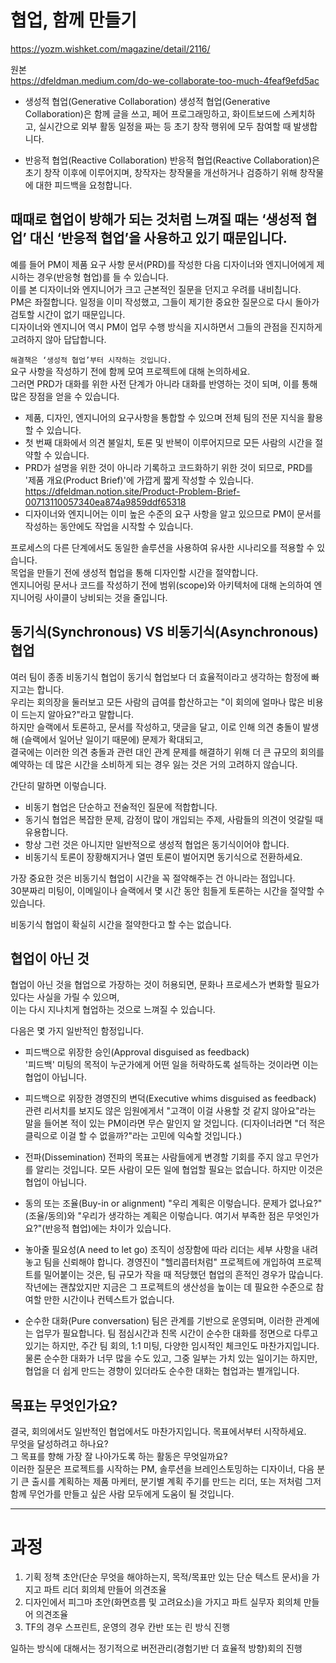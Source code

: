 # 협업, 함께 만들기

https://yozm.wishket.com/magazine/detail/2116/

원본  
https://dfeldman.medium.com/do-we-collaborate-too-much-4feaf9efd5ac

- 생성적 협업(Generative Collaboration)
  생성적 협업(Generative Collaboration)은 함께 글을 쓰고, 페어 프로그래밍하고, 화이트보드에 스케치하고, 실시간으로 외부 활동 일정을 짜는 등 초기 창작 행위에 모두 참여할 때 발생합니다.

- 반응적 협업(Reactive Collaboration)
  반응적 협업(Reactive Collaboration)은 초기 창작 이후에 이루어지며, 창작자는 창작물을 개선하거나 검증하기 위해 창작물에 대한 피드백을 요청합니다.

## 때때로 협업이 방해가 되는 것처럼 느껴질 때는 ‘생성적 협업’ 대신 ‘반응적 협업’을 사용하고 있기 때문입니다.

예를 들어 PM이 제품 요구 사항 문서(PRD)를 작성한 다음 디자이너와 엔지니어에게 제시하는 경우(반응형 협업)를 들 수 있습니다.  
이를 본 디자이너와 엔지니어가 크고 근본적인 질문을 던지고 우려를 내비칩니다.  
PM은 좌절합니다. 일정을 이미 작성했고, 그들이 제기한 중요한 질문으로 다시 돌아가 검토할 시간이 없기 때문입니다.  
디자이너와 엔지니어 역시 PM이 업무 수행 방식을 지시하면서 그들의 관점을 진지하게 고려하지 않아 답답합니다.

`해결책은 ‘생성적 협업’부터 시작하는 것입니다.`  
요구 사항을 작성하기 전에 함께 모여 프로젝트에 대해 논의하세요.  
그러면 PRD가 대화를 위한 사전 단계가 아니라 대화를 반영하는 것이 되며, 이를 통해 많은 장점을 얻을 수 있습니다.

- 제품, 디자인, 엔지니어의 요구사항을 통합할 수 있으며 전체 팀의 전문 지식을 활용할 수 있습니다.
- 첫 번째 대화에서 의견 불일치, 토론 및 반복이 이루어지므로 모든 사람의 시간을 절약할 수 있습니다.
- PRD가 설명을 위한 것이 아니라 기록하고 코드화하기 위한 것이 되므로, PRD를 '제품 개요(Product Brief)'에 가깝게 짧게 작성할 수 있습니다.  
  https://dfeldman.notion.site/Product-Problem-Brief-00713110057340ea874a9859ddf65318
- 디자이너와 엔지니어는 이미 높은 수준의 요구 사항을 알고 있으므로 PM이 문서를 작성하는 동안에도 작업을 시작할 수 있습니다.

프로세스의 다른 단계에서도 동일한 솔루션을 사용하여 유사한 시나리오를 적용할 수 있습니다.  
목업을 만들기 전에 생성적 협업을 통해 디자인할 시간을 절약합니다.  
엔지니어링 문서나 코드를 작성하기 전에 범위(scope)와 아키텍처에 대해 논의하여 엔지니어링 사이클이 낭비되는 것을 줄입니다.

## 동기식(Synchronous) VS 비동기식(Asynchronous) 협업

여러 팀이 종종 비동기식 협업이 동기식 협업보다 더 효율적이라고 생각하는 함정에 빠지고는 합니다.  
우리는 회의장을 둘러보고 모든 사람의 급여를 합산하고는 "이 회의에 얼마나 많은 비용이 드는지 알아요?"라고 말합니다.  
하지만 슬랙에서 토론하고, 문서를 작성하고, 댓글을 달고, 이로 인해 의견 충돌이 발생해 (슬랙에서 일어난 일이기 때문에) 문제가 확대되고,  
결국에는 이러한 의견 충돌과 관련 대인 관계 문제를 해결하기 위해 더 큰 규모의 회의를 예약하는 데 많은 시간을 소비하게 되는 경우 잃는 것은 거의 고려하지 않습니다.

간단히 말하면 이렇습니다.

- 비동기 협업은 단순하고 전술적인 질문에 적합합니다.
- 동기식 협업은 복잡한 문제, 감정이 많이 개입되는 주제, 사람들의 의견이 엇갈릴 때 유용합니다.
- 항상 그런 것은 아니지만 일반적으로 생성적 협업은 동기식이어야 합니다.
- 비동기식 토론이 장황해지거나 열띤 토론이 벌어지면 동기식으로 전환하세요.

가장 중요한 것은 비동기식 협업이 시간을 꼭 절약해주는 건 아니라는 점입니다.  
30분짜리 미팅이, 이메일이나 슬랙에서 몇 시간 동안 힘들게 토론하는 시간을 절약할 수 있습니다.

비동기식 협업이 확실히 시간을 절약한다고 할 수는 없습니다.

## 협업이 아닌 것

협업이 아닌 것을 협업으로 가장하는 것이 허용되면, 문화나 프로세스가 변화할 필요가 있다는 사실을 가릴 수 있으며,  
이는 다시 지나치게 협업하는 것으로 느껴질 수 있습니다.

다음은 몇 가지 일반적인 함정입니다.

- 피드백으로 위장한 승인(Approval disguised as feedback)  
  '피드백' 미팅의 목적이 누군가에게 어떤 일을 허락하도록 설득하는 것이라면 이는 협업이 아닙니다.

- 피드백으로 위장한 경영진의 변덕(Executive whims disguised as feedback)
  관련 리서치를 보지도 않은 임원에게서 "고객이 이걸 사용할 것 같지 않아요"라는 말을 들어본 적이 있는 PM이라면 무슨 말인지 알 것입니다. (디자이너라면 "더 적은 클릭으로 이걸 할 수 없을까?"라는 고민에 익숙할 것입니다.)

- 전파(Dissemination)
  전파의 목표는 사람들에게 변경할 기회를 주지 않고 무언가를 알리는 것입니다. 모든 사람이 모든 일에 협업할 필요는 없습니다. 하지만 이것은 협업이 아닙니다.

- 동의 또는 조율(Buy-in or alignment)
  "우리 계획은 이렇습니다. 문제가 없나요?"(조율/동의)와 "우리가 생각하는 계획은 이렇습니다. 여기서 부족한 점은 무엇인가요?"(반응적 협업)에는 차이가 있습니다.

- 놓아줄 필요성(A need to let go)
  조직이 성장함에 따라 리더는 세부 사항을 내려놓고 팀을 신뢰해야 합니다. 경영진이 "헬리콥터처럼" 프로젝트에 개입하여 프로젝트를 밀어붙이는 것은, 팀 규모가 작을 때 적당했던 협업의 흔적인 경우가 많습니다. 작년에는 괜찮았지만 지금은 그 프로젝트의 생산성을 높이는 데 필요한 수준으로 참여할 만한 시간이나 컨텍스트가 없습니다.

- 순수한 대화(Pure conversation)
  팀은 관계를 기반으로 운영되며, 이러한 관계에는 업무가 필요합니다. 팀 점심시간과 친목 시간이 순수한 대화를 정면으로 다루고 있기는 하지만, 주간 팀 회의, 1:1 미팅, 다양한 임시적인 체크인도 마찬가지입니다. 물론 순수한 대화가 너무 많을 수도 있고, 그중 일부는 가치 있는 일이기는 하지만, 협업을 더 쉽게 만드는 경향이 있더라도 순수한 대화는 협업과는 별개입니다.

## 목표는 무엇인가요?

결국, 회의에서도 일반적인 협업에서도 마찬가지입니다. 목표에서부터 시작하세요.  
무엇을 달성하려고 하나요?  
그 목표를 향해 가장 잘 나아가도록 하는 활동은 무엇일까요?  
이러한 질문은 프로젝트를 시작하는 PM, 솔루션을 브레인스토밍하는 디자이너, 다음 분기 큰 출시를 계획하는 제품 마케터, 분기별 계획 주기를 만드는 리더, 또는 저처럼 그저 함께 무언가를 만들고 싶은 사람 모두에게 도움이 될 것입니다.

---

# 과정

1. 기획 정책 초안(단순 무엇을 해야하는지, 목적/목표만 있는 단순 텍스트 문서)을 가지고 파트 리더 회의체 만들어 의견조율
2. 디자인에서 피그마 초안(화면흐름 및 고려요소)을 가지고 파트 실무자 회의체 만들어 의견조율
3. TF의 경우 스프린트, 운영의 경우 칸반 또는 린 방식 진행

일하는 방식에 대해서는 정기적으로 버전관리(경험기반 더 효율적 방향)회의 진행
